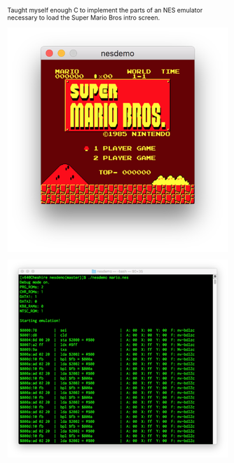 Taught myself enough C to implement the parts of an NES emulator necessary to load the Super Mario Bros intro screen.

![Super Mario Bros intro screen](https://github.com/v64/nesdemo/raw/master/nesdemo.png)

![Debugging output](https://github.com/v64/nesdemo/raw/master/debug.png)
